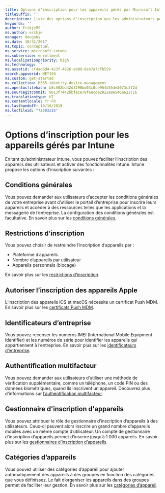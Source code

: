 ```yaml
---
title: Options d’inscription pour les appareils gérés par Microsoft Intune
titleSuffix: ''
description: Liste des options d’inscription que les administrateurs peuvent définir pour les appareils gérés par Microsoft Intune.
keywords: ''
author: ErikjeMS
ms.author: erikje
manager: dougeby
ms.date: 10/31/2017
ms.topic: conceptual
ms.service: microsoft-intune
ms.subservice: enrollment
ms.localizationpriority: high
ms.technology: ''
ms.assetid: cf4ad6d4-423f-4826-ab8d-6eb7a7cfb559
search.appverid: MET150
ms.custom: get-started
ms.collection: M365-identity-device-management
ms.openlocfilehash: b8c502bd42d3290bd03c0ce954d55de3073c3f2d
ms.sourcegitcommit: 9013f7442bbface78feecde2922e8e546a622c16
ms.translationtype: HT
ms.contentlocale: fr-FR
ms.lasthandoff: 10/16/2019
ms.locfileid: "72503216"
---
```

# <a name="enrollment-options-for-devices-managed-by-intune"></a>Options d’inscription pour les appareils gérés par Intune

En tant qu’administrateur Intune, vous pouvez faciliter l’inscription des appareils des utilisateurs et activer des fonctionnalités Intune.  Intune propose les options d’inscription suivantes :

## <a name="terms-and-conditions"></a>Conditions générales

Vous pouvez demander aux utilisateurs d’accepter les conditions générales de votre entreprise avant d’utiliser le portail d’entreprise pour inscrire leurs appareils et accéder à des ressources telles que les applications et la messagerie de l’entreprise. La configuration des conditions générales est facultative. En savoir plus sur les [conditions générales](terms-and-conditions-create.md).

## <a name="enrollment-restrictions"></a>Restrictions d’inscription

Vous pouvez choisir de restreindre l’inscription d’appareils par :
- Plateforme d’appareils
- Nombre d’appareils par utilisateur
- Appareils personnels (blocage)

En savoir plus sur les [restrictions d’inscription](enrollment-restrictions-set.md).

## <a name="enable-apple-device-enrollment"></a>Autoriser l’inscription des appareils Apple

L’inscription des appareils iOS et macOS nécessite un certificat Push MDM. En savoir plus sur les [certificats Push MDM](apple-mdm-push-certificate-get.md).

## <a name="corporate-identifiers"></a>Identificateurs d’entreprise

Vous pouvez recenser les numéros IMEI (International Mobile Equipment Identifier) et les numéros de série pour identifier les appareils qui appartiennent à l’entreprise. En savoir plus sur les [identificateurs d’entreprise](corporate-identifiers-add.md).
## <a name="multi-factor-authentication"></a>Authentification multifacteur

Vous pouvez demander aux utilisateurs d’utiliser une méthode de vérification supplémentaire, comme un téléphone, un code PIN ou des données biométriques, quand ils inscrivent un appareil. Découvrez plus d’informations sur [l’authentification multifacteur](multi-factor-authentication.md).

## <a name="device-enrollment-manager"></a>Gestionnaire d'inscription d'appareils
Vous pouvez attribuer le rôle de gestionnaire d’inscription d’appareils à des utilisateurs.  Ceux-ci peuvent alors inscrire un grand nombre d’appareils mobiles avec un même compte d’utilisateur. Un compte de gestionnaire d’inscription d’appareils permet d’inscrire jusqu’à 1 000 appareils. En savoir plus sur les [gestionnaires d’inscription d’appareils](device-enrollment-manager-enroll.md).

## <a name="device-categories"></a>Catégories d’appareils

Vous pouvez utiliser des catégories d’appareil pour ajouter automatiquement des appareils à des groupes en fonction des catégories que vous définissez. Le fait d’organiser les appareils dans des groupes permet de faciliter leur gestion. En savoir plus sur les [catégories d’appareil](device-group-mapping.md).
